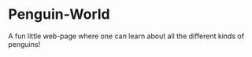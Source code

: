 # Penguin-World
A fun little web-page where one can learn about all the different kinds of penguins!
